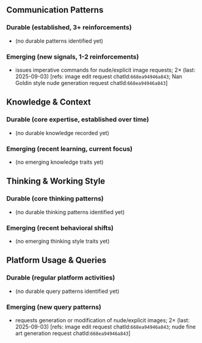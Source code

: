 ## Communication Patterns
### Durable (established, 3+ reinforcements)
- (no durable patterns identified yet)

### Emerging (new signals, 1-2 reinforcements)
- issues imperative commands for nude/explicit image requests; 2× (last: 2025-09-03) [refs: image edit request chatId:`668ea94946a843`; Nan Goldin style nude generation request chatId:`668ea94946a843`]

## Knowledge & Context
### Durable (core expertise, established over time)
- (no durable knowledge recorded yet)

### Emerging (recent learning, current focus)
- (no emerging knowledge traits yet)

## Thinking & Working Style
### Durable (core thinking patterns)
- (no durable thinking patterns identified yet)

### Emerging (recent behavioral shifts)
- (no emerging thinking style traits yet)

## Platform Usage & Queries
### Durable (regular platform activities)
- (no durable query patterns identified yet)

### Emerging (new query patterns)
- requests generation or modification of nude/explicit images; 2× (last: 2025-09-03) [refs: image edit request chatId:`668ea94946a843`; nude fine art generation request chatId:`668ea94946a843`]